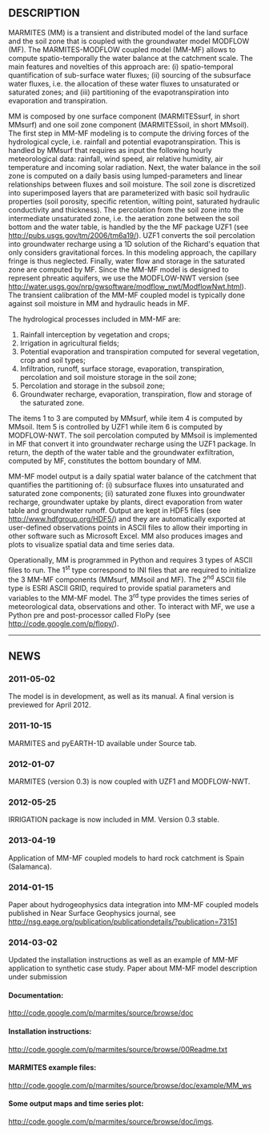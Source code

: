 ## DESCRIPTION ##
MARMITES (MM) is a transient and distributed model of the land surface and the soil zone that is coupled with the groundwater model MODFLOW (MF). The MARMITES-MODFLOW coupled model (MM-MF) allows to compute spatio-temporally the water balance at the catchment scale. The main features and novelties of this approach are: (i) spatio-temporal quantification of sub-surface water fluxes; (ii) sourcing of the subsurface water fluxes, i.e. the allocation of these water fluxes to unsaturated or saturated zones; and (iii) partitioning of the evapotranspiration into evaporation and transpiration.

MM is composed by one surface component (MARMITESsurf, in short MMsurf) and one soil zone component (MARMITESsoil, in short MMsoil). The first step in MM-MF modeling is to compute the driving forces of the hydrological cycle, i.e. rainfall and potential evapotranspiration. This is handled by MMsurf that requires as input the following hourly meteorological data: rainfall, wind speed, air relative humidity, air temperature and incoming solar radiation. Next, the water balance in the soil zone is computed on a daily basis using lumped-parameters and linear relationships between fluxes and soil moisture. The soil zone is discretized into superimposed layers that are parameterized with basic soil hydraulic properties (soil porosity, specific retention, wilting point, saturated hydraulic conductivity and thickness). The percolation from the soil zone into the intermediate unsaturated zone, i.e. the aeration zone between the soil bottom and the water table, is handled by the the MF package UZF1 (see http://pubs.usgs.gov/tm/2006/tm6a19/). UZF1 converts the soil percolation into groundwater recharge using a 1D solution of the Richard's equation that only considers gravitational forces. In this modeling approach, the capillary fringe is thus neglected. Finally, water flow and storage in the saturated zone are  computed by MF. Since the MM-MF model is designed to represent phreatic aquifers, we use the MODFLOW-NWT version (see http://water.usgs.gov/nrp/gwsoftware/modflow_nwt/ModflowNwt.html). The transient calibration of the MM-MF coupled model is typically done against soil moisture in MM and hydraulic heads in MF.

The hydrological processes included in MM-MF are:
  1. Rainfall interception by vegetation and crops;
  1. Irrigation in agricultural fields;
  1. Potential evaporation and transpiration computed for several vegetation, crop and soil types;
  1. Infiltration, runoff, surface storage, evaporation, transpiration, percolation and soil moisture storage in the soil zone;
  1. Percolation and storage in the subsoil zone;
  1. Groundwater recharge, evaporation, transpiration, flow and storage of the saturated zone.

The items 1 to 3 are computed by MMsurf, while item 4 is computed by MMsoil. Item 5 is controlled by UZF1 while item 6 is computed by MODFLOW-NWT. The soil percolation computed by MMsoil is implemented in MF that convert it into groundwater recharge using the UZF1 package. In return, the depth of the water table and the groundwater exfiltration, computed by MF, constitutes the bottom boundary of MM.

MM-MF model output is a daily spatial water balance of the catchment that quantifies the partitioning of: (i) subsurface fluxes into unsaturated and saturated zone components; (ii) saturated zone fluxes into groundwater recharge, groundwater uptake by plants, direct  evaporation from water table and groundwater runoff. Output are kept in HDF5 files (see http://www.hdfgroup.org/HDF5/) and they are automatically exported  at user-defined observations points  in ASCII files to allow their importing in other software such as Microsoft Excel. MM also produces images and plots to visualize spatial data and time series data.

Operationally, MM is programmed in Python and requires 3 types of ASCII files to run. The 1<sup>st</sup> type correspond to INI files that are required to initialize the 3 MM-MF components (MMsurf, MMsoil and MF). The 2<sup>nd</sup> ASCII file type is ESRI ASCII GRID, required to provide spatial parameters and variables to the MM-MF model. The 3<sup>rd</sup> type provides the times series of meteorological data, observations and other. To interact with MF, we use a Python pre and post-processor called FloPy (see http://code.google.com/p/flopy/).


---

## NEWS ##
### 2011-05-02 ###
The model is in development, as well as its manual. A final version is previewed for April 2012.
### 2011-10-15 ###
MARMITES and pyEARTH-1D available under Source tab.
### 2012-01-07 ###
MARMITES (version 0.3) is now coupled with UZF1 and MODFLOW-NWT.
### 2012-05-25 ###
IRRIGATION package is now included in MM.
Version 0.3 stable.
### 2013-04-19 ###
Application of MM-MF coupled models to hard rock catchment is Spain (Salamanca).
### 2014-01-15 ###
Paper about hydrogeophysics data integration into MM-MF coupled models published in Near Surface Geophysics journal, see http://nsg.eage.org/publication/publicationdetails/?publication=73151
### 2014-03-02 ###
Updated the installation instructions as well as an example of MM-MF application to synthetic case study.
Paper about MM-MF model description under submission

#### Documentation: ####
http://code.google.com/p/marmites/source/browse/doc
#### Installation instructions: ####
http://code.google.com/p/marmites/source/browse/00Readme.txt
#### MARMITES example files: ####
http://code.google.com/p/marmites/source/browse/doc/example/MM_ws
#### Some output maps and time series plot: ####
http://code.google.com/p/marmites/source/browse/doc/imgs.